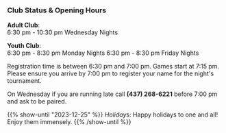 ---
---

### Club Status & Opening Hours

<!--
**We have currently reached maximum capacity on Mondays.**

If you wish to join us on Mondays, please fill out the form below:

[Waiting List Form](https://docs.google.com/forms/d/10NJ0NBUab74E1k0wcw2qxqnk_pndVea2AiS4zvBzqco/edit)


{{< horizontal-rule >}}
-->

**Adult Club**: 
<br>6:30 pm - 10:30 pm Wednesday Nights

**Youth Club**:
<br>6:30 pm - 8:30 pm Monday Nights
6:30 pm - 8:30 pm Friday Nights

Registration time is between 6:30 pm and 7:00 pm. Games start at 7:15 pm. Please ensure you arrive by 7:00 pm to register your name for the night's tournament. 

On Wednesday if you are running late call **(437) 268-6221** before 7:00 pm and ask to be paired.

{{% show-until "2023-12-25" %}}
*Holidays*: Happy holidays to one and all! Enjoy them immensely.
{{% /show-until %}}
